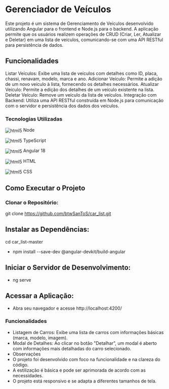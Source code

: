 # Gerenciador de Veículos
Este projeto é um sistema de Gerenciamento de Veículos desenvolvido utilizando Angular para o frontend e Node.js para o backend. A aplicação permite que os usuários realizem operações de CRUD (Criar, Ler, Atualizar e Deletar) em uma lista de veículos, comunicando-se com uma API RESTful para persistência de dados.

## Funcionalidades
Listar Veículos: Exibe uma lista de veículos com detalhes como ID, placa, chassi, renavam, modelo, marca e ano.
Adicionar Veículo: Permite a adição de um novo veículo à lista, fornecendo os detalhes necessários.
Atualizar Veículo: Permite a edição dos detalhes de um veículo existente na lista.
Deletar Veículo: Remove um veículo da lista de veículos.
Integração com Backend: Utiliza uma API RESTful construída em Node.js para comunicação com o servidor e persistência dos dados dos veículos.

### Tecnologias Utilizadas
<img align="center" alt="html5" src="https://img.shields.io/badge/Node-007ACC?style=for-the-badge&logo=node&logoColor=white" /> Node

<img align="center" alt="html5" src="https://img.shields.io/badge/TypeScript-007ACC?style=for-the-badge&logo=typescript&logoColor=white" /> TypeScript

<img align="center" alt="html5" src="https://img.shields.io/badge/Angular-DD0031?style=for-the-badge&logo=angular&logoColor=white" />  Angular 18

<img align="center" alt="html5" src="https://img.shields.io/badge/HTML5-E34F26?style=for-the-badge&logo=html5&logoColor=white" /> HTML

<img align="center" alt="html5" src="https://img.shields.io/badge/CSS3-1572B6?style=for-the-badge&logo=css3&logoColor=white" /> CSS

## Como Executar o Projeto
### Clonar o Repositório:
git clone https://github.com/btwSanToS/car_list.git

## Instalar as Dependências:
cd car_list-master
* npm install --save-dev @angular-devkit/build-angular

## Iniciar o Servidor de Desenvolvimento:
* ng serve

## Acessar a Aplicação:
* Abra seu navegador e acesse http://localhost:4200/

### Funcionalidades
* Listagem de Carros: Exibe uma lista de carros com informações básicas (marca, modelo, imagem).
* Modal de Detalhes: Ao clicar no botão "Detalhar", um modal é aberto com informações mais detalhadas do carro selecionado.
* Observações
* O projeto foi desenvolvido com foco na funcionalidade e na clareza do código.
* A estilização é básica e pode ser aprimorada de acordo com as necessidades.
* O projeto está responsivo e se adapta a diferentes tamanhos de tela.